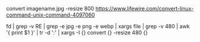 convert imagename.jpg -resize 800
https://www.lifewire.com/convert-linux-command-unix-command-4097060

fd | grep -v RE | grep -e jpg -e png -e webp | xargs file | grep -v 480 | awk '{ print $1 }' | tr -d ':' | xargs -I {} convert {} -resize 480 {}
